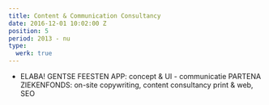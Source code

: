 ```yaml
---
title: Content & Communication Consultancy
date: 2016-12-01 10:02:00 Z
position: 5
period: 2013 - nu
type:
  werk: true
---
```


* ELABA! GENTSE FEESTEN APP: concept & UI - communicatie PARTENA ZIEKENFONDS: on-site copywriting, content consultancy print & web, SEO